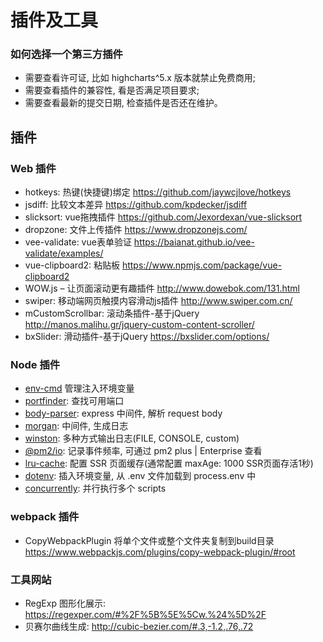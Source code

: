 # 插件及工具
### 如何选择一个第三方插件
- 需要查看许可证, 比如 highcharts^5.x 版本就禁止免费商用;
- 需要查看插件的兼容性, 看是否满足项目要求;
- 需要查看最新的提交日期, 检查插件是否还在维护。

## 插件
### Web 插件
- hotkeys: 热键(快捷键)绑定 https://github.com/jaywcjlove/hotkeys
- jsdiff: 比较文本差异 https://github.com/kpdecker/jsdiff
- slicksort: vue拖拽插件 https://github.com/Jexordexan/vue-slicksort 
- dropzone: 文件上传插件 https://www.dropzonejs.com/
- vee-validate: vue表单验证 https://baianat.github.io/vee-validate/examples/
- vue-clipboard2: 粘贴板 https://www.npmjs.com/package/vue-clipboard2
- WOW.js – 让页面滚动更有趣插件 http://www.dowebok.com/131.html
- swiper: 移动端网页触摸内容滑动js插件 http://www.swiper.com.cn/
- mCustomScrollbar: 滚动条插件-基于jQuery
http://manos.malihu.gr/jquery-custom-content-scroller/
- bxSlider: 滑动插件-基于jQuery https://bxslider.com/options/

### Node 插件
- [env-cmd](https://github.com/toddbluhm/env-cmd) 管理注入环境变量
- [portfinder](https://www.npmjs.com/package/portfinder): 查找可用端口 
- [body-parser](https://github.com/expressjs/body-parser): express 中间件, 解析 request body 
- [morgan](https://github.com/expressjs/morgan): 中间件, 生成日志 
- [winston](https://github.com/winstonjs/winston): 多种方式输出日志(FILE, CONSOLE, custom) 
- [@pm2/io](https://github.com/keymetrics/pm2-io-apm): 记录事件频率, 可通过 pm2 plus | Enterprise 查看 
- [lru-cache](https://github.com/isaacs/node-lru-cache): 配置 SSR 页面缓存(通常配置 maxAge: 1000 SSR页面存活1秒) 
- [dotenv](https://github.com/motdotla/dotenv#readme): 插入环境变量, 从 .env 文件加载到 process.env 中
- [concurrently](https://github.com/open-cli-tools/concurrently#readme): 并行执行多个 scripts

### webpack 插件
- CopyWebpackPlugin 将单个文件或整个文件夹复制到build目录
https://www.webpackjs.com/plugins/copy-webpack-plugin/#root

### 工具网站
- RegExp 图形化展示: https://regexper.com/#%2F%5B%5E%5Cw.%24%5D%2F
- 贝赛尔曲线生成: http://cubic-bezier.com/#.3,-1.2,.76,.72
